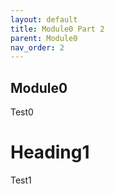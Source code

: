 ```yaml
---
layout: default
title: Module0 Part 2
parent: Module0
nav_order: 2
---
```

## Module0

Test0

# Heading1
Test1
